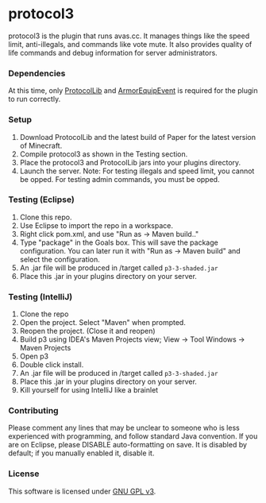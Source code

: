 # protocol3 
protocol3 is the plugin that runs avas.cc. It manages things like the speed limit, anti-illegals, and commands like vote mute. It also provides quality of life commands and debug information for server administrators.

### Dependencies
At this time, only [ProtocolLib](https://www.spigotmc.org/resources/protocollib.1997/) and [ArmorEquipEvent](https://www.spigotmc.org/resources/lib-armorequipevent.5478/) is required for the plugin to run correctly.

### Setup
1. Download ProtocolLib and the latest build of Paper for the latest version of Minecraft.
2. Compile protocol3 as shown in the Testing section.
3. Place the protocol3 and ProtocolLib jars into your plugins directory.
4. Launch the server.
Note: For testing illegals and speed limit, you cannot be opped. For testing admin commands, you must be opped.

### Testing (Eclipse)
1. Clone this repo.
2. Use Eclipse to import the repo in a workspace. 
3. Right click pom.xml, and use "Run as -> Maven build.."
4. Type "package" in the Goals box. This will save the package configuration. You can later run it with "Run as -> Maven build" and select the configuration.
5. An .jar file will be produced in /target called `p3-3-shaded.jar` 
6. Place this .jar in your plugins directory on your server.

### Testing (IntelliJ)
1. Clone the repo
2. Open the project. Select "Maven" when prompted.
3. Reopen the project. (Close it and reopen)
4. Build p3 using IDEA's Maven Projects view; View -> Tool Windows -> Maven Projects
5. Open p3
6. Double click install.
7. An .jar file will be produced in /target called `p3-3-shaded.jar`
8. Place this .jar in your plugins directory on your server.
9. Kill yourself for using IntelliJ like a brainlet


### Contributing
Please comment any lines that may be unclear to someone who is less experienced with programming, and follow standard Java convention. If you are on Eclipse, please DISABLE auto-formatting on save. It is disabled by default; if you manually enabled it, disable it.

### License
This software is licensed under [GNU GPL v3](https://www.gnu.org/licenses/gpl-3.0.en.html).
